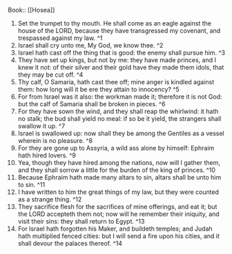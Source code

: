  Book:: [[Hosea]]
 1. Set the trumpet to thy mouth. He shall come as an eagle against the house of the LORD, because they have transgressed my covenant, and trespassed against my law. ^1
 2. Israel shall cry unto me, My God, we know thee. ^2
 3. Israel hath cast off the thing that is good: the enemy shall pursue him. ^3
 4. They have set up kings, but not by me: they have made princes, and I knew it not: of their silver and their gold have they made them idols, that they may be cut off. ^4
 5. Thy calf, O Samaria, hath cast thee off; mine anger is kindled against them: how long will it be ere they attain to innocency? ^5
 6. For from Israel was it also: the workman made it; therefore it is not God: but the calf of Samaria shall be broken in pieces. ^6
 7. For they have sown the wind, and they shall reap the whirlwind: it hath no stalk; the bud shall yield no meal: if so be it yield, the strangers shall swallow it up. ^7
 8. Israel is swallowed up: now shall they be among the Gentiles as a vessel wherein is no pleasure. ^8
 9. For they are gone up to Assyria, a wild ass alone by himself: Ephraim hath hired lovers. ^9
 10. Yea, though they have hired among the nations, now will I gather them, and they shall sorrow a little for the burden of the king of princes. ^10
 11. Because Ephraim hath made many altars to sin, altars shall be unto him to sin. ^11
 12. I have written to him the great things of my law, but they were counted as a strange thing. ^12
 13. They sacrifice flesh for the sacrifices of mine offerings, and eat it; but the LORD accepteth them not; now will he remember their iniquity, and visit their sins: they shall return to Egypt. ^13
 14. For Israel hath forgotten his Maker, and buildeth temples; and Judah hath multiplied fenced cities: but I will send a fire upon his cities, and it shall devour the palaces thereof. ^14
